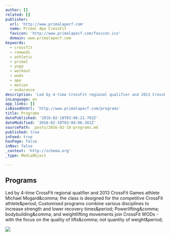```yaml
---
author: []
related: []
publisher:
  url: 'http://www.primalapecf.com'
  name: Primal Ape CrossFit
  favicon: 'http://www.primalapecf.com/favicon.ico'
  domain: www.primalapecf.com
keywords:
  - crossfit
  - romwods
  - athletic
  - primal
  - yoga
  - workout
  - wods
  - ape
  - motion
  - endurance
description: 'Led by 4-time CrossFit regional qualifier and 2013 CrossFit Games athlete Michael Mogard, the class is designed for the competitive CrossFit athlete. Customised programs combine various disciplines to increase strength and lower recovery times. Powerlifting, bodybuilding, and weightlifting movements join CrossFit WODs - with the focus on the quality of lifts, not quantity of weight.'
inLanguage: en
app_links: []
isBasedOnUrl: 'http://www.primalapecf.com/programs'
title: Programs
datePublished: '2016-02-18T03:06:21.763Z'
dateModified: '2016-02-18T03:04:06.381Z'
sourcePath: _posts/2016-02-18-programs.md
published: true
inFeed: true
hasPage: false
inNav: false
_context: 'http://schema.org'
_type: MediaObject

---
```

<article style=""><h1>Programs</h1><p>Led by 4-time CrossFit regional qualifier and 2013 CrossFit Games athlete Michael Mogard&amp;comma; the class is designed for the competitive CrossFit athlete&amp;period; Customised programs combine various disciplines to increase strength and lower recovery times&amp;period; Powerlifting&amp;comma; bodybuilding&amp;comma; and weightlifting movements join CrossFit WODs - with the focus on the quality of lifts&amp;comma; not quantity of weight&amp;period;</p><img src="http://static1.squarespace.com/static/547d6887e4b0724438720756/t/553f3c8fe4b0b5c3fda9f6d9/1430207645884/PB150667.jpg" /></article>